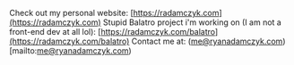 Check out my personal website: [https://radamczyk.com](https://radamczyk.com)
Stupid Balatro project i'm working on (I am not a front-end dev at all lol): [https://radamczyk.com/balatro](https://radamczyk.com/balatro)
Contact me at: (me@ryanadamczyk.com)[mailto:me@ryanadamczyk.com)

